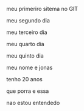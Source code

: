 meu primeriro sitema no GIT

meu segundo dia 

meu terceiro dia

meu quarto dia 

meu quinto dia 

meu nome e jonas 

tenho 20 anos

que porra e essa

nao estou entendedo